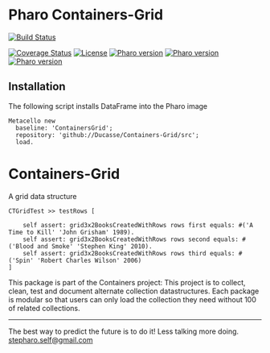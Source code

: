 # Pharo Containers-Grid
[![Build Status](https://travis-ci.org/Ducasse/Containers-Grid.svg?branch=master)](https://travis-ci.org/Ducasse/Containers-Grid)
<!-- [![Build status](https://ci.appveyor.com/api/projects/status/1wdnjvmlxfbml8qo?svg=true)](https://ci.appveyor.com/project/olekscode/dataframe)  -->
[![Coverage Status](https://coveralls.io/repos/github//Ducasse/Containers-Grid/badge.svg?branch=master)](https://coveralls.io/github//Ducasse/Containers-Grid?branch=master)
[![License](https://img.shields.io/badge/license-MIT-blue.svg)](https://raw.githubusercontent.com/PolyMathOrg/DataFrame/master/LICENSE)
[![Pharo version](https://img.shields.io/badge/Pharo-6.1-%23aac9ff.svg)](https://pharo.org/download)
[![Pharo version](https://img.shields.io/badge/Pharo-7.0-%23aac9ff.svg)](https://pharo.org/download)
[![Pharo version](https://img.shields.io/badge/Pharo-8.0-%23aac9ff.svg)](https://pharo.org/download)


## Installation
The following script installs DataFrame into the Pharo image

```smalltalk
Metacello new
  baseline: 'ContainersGrid';
  repository: 'github://Ducasse/Containers-Grid/src';
  load.
```

# Containers-Grid
A grid data structure

```
CTGridTest >> testRows [

	self assert: grid3x2BooksCreatedWithRows rows first equals: #('A Time to Kill' 'John Grisham' 1989).
	self assert: grid3x2BooksCreatedWithRows rows second equals: #('Blood and Smoke' 'Stephen King' 2010).
	self assert: grid3x2BooksCreatedWithRows rows third equals: #('Spin' 'Robert Charles Wilson' 2006)
]
```
This package is part of the Containers project: This project is to collect, clean, 
test and document alternate collection datastructures. Each package is modular so that users 
can only load the collection they need without 100 of related collections.

----
The best way to predict the future is to do it!
Less talking more doing. stepharo.self@gmail.com
